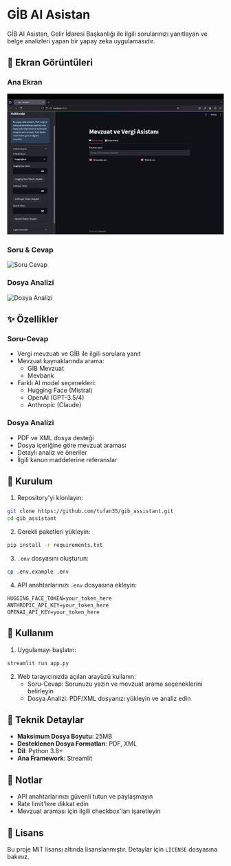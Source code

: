 # GİB AI Asistan

GİB AI Asistan, Gelir İdaresi Başkanlığı ile ilgili sorularınızı yanıtlayan ve belge analizleri yapan bir yapay zeka uygulamasıdır.

## 📸 Ekran Görüntüleri

### Ana Ekran
![Ana Ekran](images/main_screen.png)

### Soru & Cevap
![Soru Cevap](images/qa_screen.png)

### Dosya Analizi
![Dosya Analizi](images/file_analysis.png)

## ✨ Özellikler

### Soru-Cevap
- Vergi mevzuatı ve GİB ile ilgili sorulara yanıt
- Mevzuat kaynaklarında arama:
  - GİB Mevzuat
  - Mevbank
- Farklı AI model seçenekleri:
  - Hugging Face (Mistral)
  - OpenAI (GPT-3.5/4)
  - Anthropic (Claude)

### Dosya Analizi
- PDF ve XML dosya desteği
- Dosya içeriğine göre mevzuat araması
- Detaylı analiz ve öneriler
- İlgili kanun maddelerine referanslar

## 🚀 Kurulum

1. Repository'yi klonlayın:
```bash
git clone https://github.com/tufan35/gib_assistant.git
cd gib_assistant
```

2. Gerekli paketleri yükleyin:
```bash
pip install -r requirements.txt
```

3. `.env` dosyasını oluşturun:
```bash
cp .env.example .env
```

4. API anahtarlarınızı `.env` dosyasına ekleyin:
```
HUGGING_FACE_TOKEN=your_token_here
ANTHROPIC_API_KEY=your_token_here
OPENAI_API_KEY=your_token_here
```

## 📖 Kullanım

1. Uygulamayı başlatın:
```bash
streamlit run app.py
```

2. Web tarayıcınızda açılan arayüzü kullanın:
   - Soru-Cevap: Sorunuzu yazın ve mevzuat arama seçeneklerini belirleyin
   - Dosya Analizi: PDF/XML dosyanızı yükleyin ve analiz edin

## 🔧 Teknik Detaylar

- **Maksimum Dosya Boyutu**: 25MB
- **Desteklenen Dosya Formatları**: PDF, XML
- **Dil**: Python 3.8+
- **Ana Framework**: Streamlit

## 📄 Notlar

- API anahtarlarınızı güvenli tutun ve paylaşmayın
- Rate limit'lere dikkat edin
- Mevzuat araması için ilgili checkbox'ları işaretleyin

## 📄 Lisans

Bu proje MIT lisansı altında lisanslanmıştır. Detaylar için `LICENSE` dosyasına bakınız.
